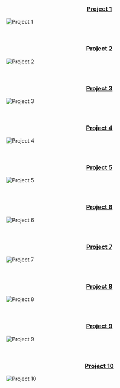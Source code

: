 <h3 align="center">

[Project 1](./Project%2001/)
</h3>

![Project 1](./Project%2001/1.png)

<br>

<h3 align="center">

[Project 2](./Project%2002/)
</h3>

![Project 2](./Project%2002/2.png)

<br>

<h3 align="center">

[Project 3](./Project%2003/)
</h3>

![Project 3](./Project%2003/3.png)

<br>

<h3 align="center">

[Project 4](./Project%2004/)
</h3>

![Project 4](./Project%2004/4.png)

<br>

<h3 align="center">

[Project 5](./Project%2005/)
</h3>

![Project 5](./Project%2005/5.png)

<br>

<h3 align="center">

[Project 6](./Project%2006/)
</h3>

![Project 6](./Project%2006/6.png)

<br>

<h3 align="center">

[Project 7](./Project%2007/)
</h3>

![Project 7](./Project%2007/7.png)

<br>

<h3 align="center">

[Project 8](./Project%2008/)
</h3>

![Project 8](./Project%2008/8.png)

<br>

<h3 align="center">

[Project 9](./Project%2009/)
</h3>

![Project 9](./Project%2009/9.png)

<br>

<h3 align="center">

[Project 10](./Project%2010/)
</h3>

![Project 10](./Project%2010/10.png)

<br>